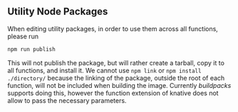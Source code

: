 ## Utility Node Packages
When editing utility packages, in order to use them across all functions, please run
```bash
npm run publish
```
This will not publish the package, but will rather create a tarball, copy it to all functions, and install it.
We cannot use `npm link` or `npm install ./directory/` because the linking of the package, outside the root of each function, will not be included when building the image.
Currently *buildpacks* supports doing this, however the function extension of knative does not allow to pass the necessary parameters.
